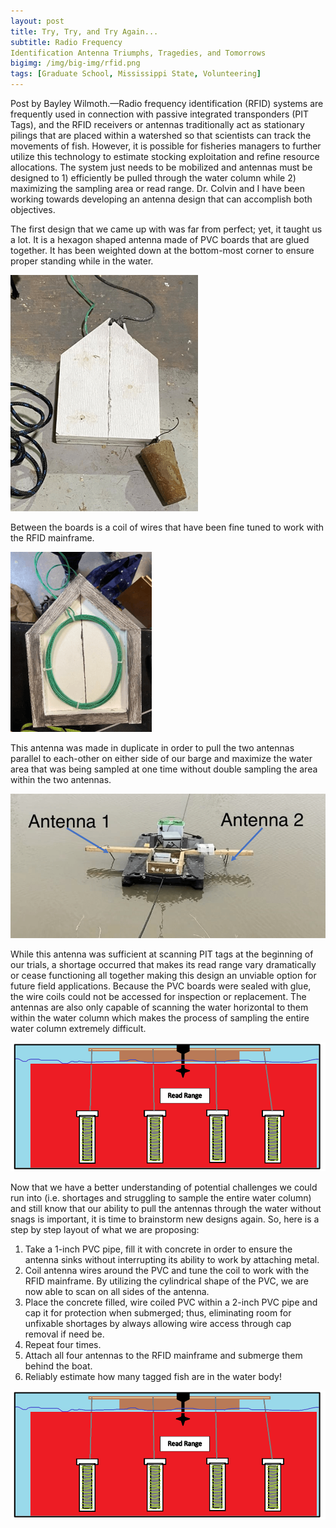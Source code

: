 ```yaml
---
layout: post
title: Try, Try, and Try Again...
subtitle: Radio Frequency
Identification Antenna Triumphs, Tragedies, and Tomorrows
bigimg: /img/big-img/rfid.png
tags: [Graduate School, Mississippi State, Volunteering]
---
```



Post by Bayley Wilmoth.—Radio frequency identification (RFID) systems are frequently used in 
connection with passive integrated transponders (PIT Tags), and the RFID 
receivers or antennas traditionally act as stationary pilings that are 
placed within a watershed so that scientists can track the movements of 
fish. However, it is possible for fisheries managers to further utilize 
this technology to estimate stocking exploitation and refine resource 
allocations. The system just needs to be mobilized and antennas must be 
designed to 1) efficiently be pulled through the water column while 2) 
maximizing the sampling area or read range. Dr. Colvin and I have been 
working towards developing an antenna design that can accomplish both 
objectives. 


The first design that we came up with was far from perfect; yet, it 
taught us a lot. It is a hexagon shaped antenna made of PVC boards that 
are glued together. It has been weighted down at the bottom-most corner 
to ensure proper standing while in the water. 


![](/img/rfid-1-of-5.png)

Between the boards is a coil of wires that have been fine tuned to work 
with the RFID mainframe. 


![](/img/rfid-2-of-5.png)
 
This antenna was made in duplicate in order to pull the two antennas 
parallel to each-other on either side of our barge and maximize the 
water area that was being sampled at one time without double sampling 
the area within the two antennas. 

![](/img/rfid-3-of-5.png)
 
While this antenna was sufficient at scanning PIT tags at the beginning 
of our trials, a shortage occurred that makes its read range vary 
dramatically or cease functioning all together making this design an 
unviable option for future field applications. Because the PVC boards 
were sealed with glue, the wire coils could not be accessed for 
inspection or replacement. The antennas are also only capable of 
scanning the water horizontal to them within the water column which 
makes the process of sampling the entire water column extremely 
difficult. 

![](/img/rfid-4-of-5.png)



Now that we have a better understanding of potential challenges we could 
run into (i.e. shortages and struggling to sample the entire water 
column) and still know that our ability to pull the antennas through the 
water without snags is important, it is time to brainstorm new designs 
again. So, here is a step by step layout of what we are proposing: 


1)	Take a 1-inch PVC pipe, fill it with concrete in order to ensure the antenna sinks without interrupting its ability to work by attaching metal.
2)	Coil antenna wires around the PVC and tune the coil to work with the RFID mainframe. By utilizing the cylindrical shape of the PVC, we are now able to scan on all sides of the antenna.
3)	Place the concrete filled, wire coiled PVC within a 2-inch PVC pipe and cap it for protection when submerged; thus, eliminating room for unfixable shortages by always allowing wire access through cap removal if need be.
4)	Repeat four times.
5)	Attach all four antennas to the RFID mainframe and submerge them behind the boat.
6)	Reliably estimate how many tagged fish are in the water body!

![](/img/rfid-5-of-5.png)
